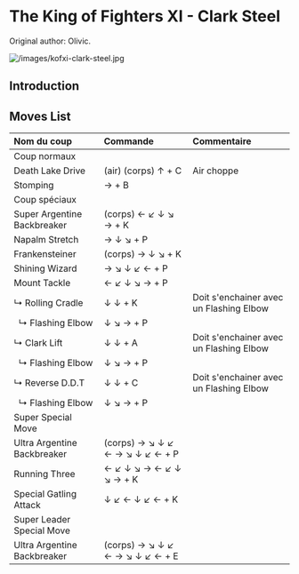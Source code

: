 # The King of Fighters XI - Clark Steel

Original author: Olivic.

![](/images/kofxi-clark-steel.jpg "/images/kofxi-clark-steel.jpg")

## Introduction

## Moves List

| Nom du coup                 | Commande                        | Commentaire                             |
|:----------------------------|:--------------------------------|:----------------------------------------|
| Coup normaux                |                                 |                                         |
| Death Lake Drive            | (air) (corps) ↑ + C             | Air choppe                              |
| Stomping                    | → + B                           |                                         |
| Coup spéciaux               |                                 |                                         |
| Super Argentine Backbreaker | (corps) ← ↙ ↓ ↘ → + K           |                                         |
| Napalm Stretch              | → ↓ ↘ + P                       |                                         |
| Frankensteiner              | (corps) → ↓ ↘ + K               |                                         |
| Shining Wizard              | → ↘ ↓ ↙ ← + P                   |                                         |
| Mount Tackle                | ← ↙ ↓ ↘ → + P                   |                                         |
| ↳ Rolling Cradle            | ↓ ↓ + K                         | Doit s'enchainer avec un Flashing Elbow |
|   ↳ Flashing Elbow          | ↓ ↘ → + P                       |                                         |
| ↳ Clark Lift                | ↓ ↓ + A                         | Doit s'enchainer avec un Flashing Elbow |
|   ↳ Flashing Elbow          | ↓ ↘ → + P                       |                                         |
| ↳ Reverse D.D.T             | ↓ ↓ + C                         | Doit s'enchainer avec un Flashing Elbow |
|   ↳ Flashing Elbow          | ↓ ↘ → + P                       |                                         |
| Super Special Move          |                                 |                                         |
| Ultra Argentine Backbreaker | (corps) → ↘ ↓ ↙ ← → ↘ ↓ ↙ ← + P |                                         |
| Running Three               | ← ↙ ↓ ↘ → ← ↙ ↓ ↘ → + K         |                                         |
| Special Gatling Attack      | ↓ ↙ ← ↓ ↙ ← + K                 |                                         |
| Super Leader Special Move   |                                 |                                         |
| Ultra Argentine Backbreaker | (corps) → ↘ ↓ ↙ ← → ↘ ↓ ↙ ← + E |                                         |
